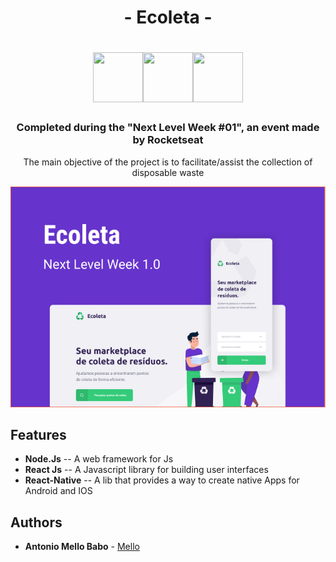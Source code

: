 <h1 align="center" >- Ecoleta -</h1>

<p float="left">
<h1 align="center"><img width="80" height="80" margin-bottom="100" src="https://cdn3.iconfinder.com/data/icons/eco-flat-2/512/Ecology_recycle_recyclingwaste-512.png"><img width="80" height="80" src="https://cdn3.iconfinder.com/data/icons/eco-flat-2/512/Ecology_recycle_recyclingwaste-512.png"><img width="80" height="80" src="https://cdn3.iconfinder.com/data/icons/eco-flat-2/512/Ecology_recycle_recyclingwaste-512.png"></h1>
</p>


<h3 align="center">
  Completed during the "Next Level Week #01", an event made by Rocketseat
</h3>

<p align="center">
  The main objective of the project is to facilitate/assist the collection of disposable waste
</p>

<p align="center">
  <img src="gitImage/imagem.png">
</p>


## Features

* <strong>Node.Js</strong> -- A web framework for Js
* <strong>React Js</strong>  -- A Javascript library for building user interfaces
* <strong>React-Native</strong> -- A lib that provides a way to create native Apps for Android and IOS


## Authors

* **Antonio Mello Babo**  - [Mello](https://github.com/MelloTonio)

